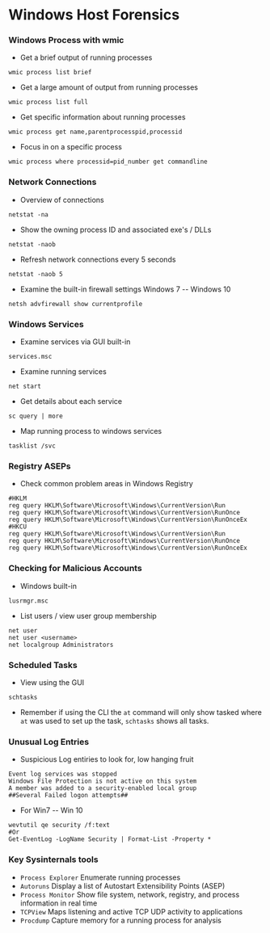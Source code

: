 # Windows Host Forensics

### Windows Process with wmic

* Get a brief output of running processes

```
wmic process list brief 
```

* Get a large amount of output from running processes

```
wmic process list full
```

* Get specific information about running processes&#x20;

```
wmic process get name,parentprocesspid,processid
```

* Focus in on a specific process&#x20;

```
wmic process where processid=pid_number get commandline
```

### Network Connections

* Overview of connections

```
netstat -na
```

* Show the owning process ID and associated exe's / DLLs

```
netstat -naob
```

* Refresh network connections every 5 seconds

```
netstat -naob 5
```

* Examine the built-in firewall settings Windows 7 -- Windows 10

```
netsh advfirewall show currentprofile
```

### Windows Services

* Examine services via GUI built-in

```
services.msc
```

* Examine running services&#x20;

```
net start
```

* Get details about each service

```
sc query | more
```

* Map running process to windows services&#x20;

```
tasklist /svc
```

### Registry ASEPs

* Check common problem areas in Windows Registry&#x20;

```
#HKLM
reg query HKLM\Software\Microsoft\Windows\CurrentVersion\Run
reg query HKLM\Software\Microsoft\Windows\CurrentVersion\RunOnce
reg query HKLM\Software\Microsoft\Windows\CurrentVersion\RunOnceEx
#HKCU
reg query HKLM\Software\Microsoft\Windows\CurrentVersion\Run
reg query HKLM\Software\Microsoft\Windows\CurrentVersion\RunOnce
reg query HKLM\Software\Microsoft\Windows\CurrentVersion\RunOnceEx
```

### Checking for Malicious Accounts

* Windows built-in&#x20;

```
lusrmgr.msc
```

* List users / view user group membership

```
net user 
net user <username>
net localgroup Administrators
```

### Scheduled Tasks

* View using the GUI

```
schtasks
```

* Remember if using the CLI the `at` command will only show tasked where `at` was used to set up the task, `schtasks` shows all tasks.

### Unusual Log Entries&#x20;

* Suspicious Log entiries to look for, low hanging fruit

```
Event log services was stopped
Windows File Protection is not active on this system
A member was added to a security-enabled local group
##Several Failed logon attempts##
```

* For Win7 -- Win 10

```
wevtutil qe security /f:text
#Or
Get-EventLog -LogName Security | Format-List -Property *
```

### Key Sysinternals tools

* `Process Explorer` Enumerate running processes
* `Autoruns` Display a list of Autostart Extensibility Points (ASEP)
* `Process Monitor` Show file system, network, registry, and process information in real time
* `TCPView` Maps listening and active TCP UDP activity to applications
* `Procdump` Capture memory for a running process for analysis&#x20;

